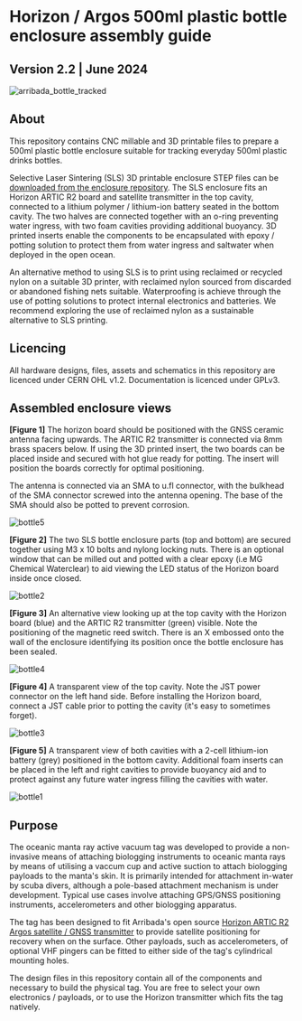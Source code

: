 # Horizon / Argos 500ml plastic bottle enclosure assembly guide #
## Version 2.2 | June 2024
![arribada_bottle_tracked](https://github.com/arribada/horizon/assets/6997400/358a3fd7-2af0-4aef-a012-f12eff526f08)

## About ##
This repository contains CNC millable and 3D printable files to prepare a 500ml plastic bottle enclosure suitable for tracking everyday 500ml plastic drinks bottles.

Selective Laser Sintering (SLS) 3D printable enclosure STEP files can be [downloaded from the enclosure repository](https://github.com/arribada/horizon/tree/master/enclosures/bottle). The SLS enclosure fits an Horizon ARTIC R2 board and satellite transmitter in the top cavity, connected to a lithium polymer / lithium-ion battery seated in the bottom cavity. The two halves are connected together with an o-ring preventing water ingress, with two foam cavities providing additional buoyancy. 3D printed inserts enable the components to be encapsulated with epoxy / potting solution to protect them from water ingress and saltwater when deployed in the open ocean.

An alternative method to using SLS is to print using reclaimed or recycled nylon on a suitable 3D printer, with reclaimed nylon sourced from discarded or abandoned fishing nets suitable. Waterproofing is achieve through the use of potting solutions to protect internal electronics and batteries. We recommend exploring the use of reclaimed nylon as a sustainable alternative to SLS printing.

## Licencing ##
All hardware designs, files, assets and schematics in this repository are licenced under CERN OHL v1.2. Documentation is licenced under GPLv3.

## Assembled enclosure views  ##
**[Figure 1]** The horizon board should be positioned with the GNSS ceramic antenna facing upwards. The ARTIC R2 transmitter is connected via 8mm brass spacers below. If using the 3D printed insert, the two boards can be placed inside and secured with hot glue ready for potting. The insert will position the boards correctly for optimal positioning.

The antenna is connected via an SMA to u.fl connector, with the bulkhead of the SMA connector screwed into the antenna opening. The base of the SMA should also be potted to prevent corrosion.

![bottle5](https://github.com/arribada/horizon/assets/6997400/159d4854-ecab-4b31-bdab-505fdefb736d)

**[Figure 2]** The two SLS bottle enclosure parts (top and bottom) are secured together using M3 x 10 bolts and nylong locking nuts. There is an optional window that can be milled out and potted with a clear epoxy (i.e MG Chemical Waterclear) to aid viewing the LED status of the Horizon board inside once closed.

![bottle2](https://github.com/arribada/horizon/assets/6997400/f9fbbe96-8f3c-45e1-9c30-cc31879d9c79)

**[Figure 3]** An alternative view looking up at the top cavity with the Horizon board (blue) and the ARTIC R2 transmitter (green) visible. Note the positioning of the magnetic reed switch. There is an X embossed onto the wall of the enclosure identifying its position once the bottle enclosure has been sealed.

![bottle4](https://github.com/arribada/horizon/assets/6997400/8f522df7-7b3c-4172-a88b-45fbd144230d)

**[Figure 4]** A transparent view of the top cavity. Note the JST power connector on the left hand side. Before installing the Horizon board, connect a JST cable prior to potting the cavity (it's easy to sometimes forget).

![bottle3](https://github.com/arribada/horizon/assets/6997400/8ec906a1-bcc2-4e13-8de8-ab035811e5e8)

**[Figure 5]** A transparent view of both cavities with a 2-cell lithium-ion battery (grey) positioned in the bottom cavity. Additional foam inserts can be placed in the left and right cavities to provide buoyancy aid and to protect against any future water ingress filling the cavities with water.

![bottle1](https://github.com/arribada/horizon/assets/6997400/56dadb6f-c695-408e-9458-28840e7ae710)







## Purpose ##
The oceanic manta ray active vacuum tag was developed to provide a non-invasive means of attaching biologging instruments to oceanic manta rays by means of utilising a vaccum cup and active suction to attach biologging payloads to the manta's skin. It is primarily intended for attachment in-water by scuba divers, although a pole-based attachment mechanism is under development. Typical use cases involve attaching GPS/GNSS positioning instruments, accelerometers and other biologging apparatus. 

The tag has been designed to fit Arribada's open source [Horizon ARTIC R2 Argos satellite / GNSS transmitter](https://arribada.org/horizon-gps-tracking/) to provide satellite positioning for recovery when on the surface. Other payloads, such as accelerometers, of optional VHF pingers can be fitted to either side of the tag's cylindrical mounting holes. 

The design files in this repository contain all of the components and necessary to build the physical tag. You are free to select your own electronics / payloads, or to use the Horizon transmitter which fits the tag natively.
